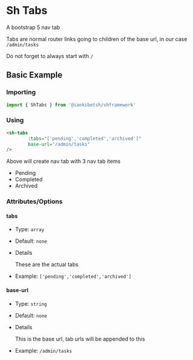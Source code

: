 # Sh Tabs

A bootstrap 5 nav tab

Tabs are normal router links going to children of the base url, in 
our case `/admin/tasks`

Do not forget to always start with `/`

## Basic Example

### Importing
```javascript
import { ShTabs } from '@iankibetsh/shframework'
```

### Using 
```html
<sh-tabs
        :tabs="['pending','completed','archived']"
        base-url="/admin/tasks"
/>
```

Above will create nav tab with 3 nav tab items

- Pending
- Completed
- Archived

### Attributes/Options

#### tabs
- Type: `array`
- Default: `none`
- Details

    These are the actual tabs
- Example: `['pending','completed','archived']`

#### base-url

- Type: `string`
- Default: `none`
- Details

    This is the base url, tab urls will be appended to this
- Example: `/admin/tasks`


